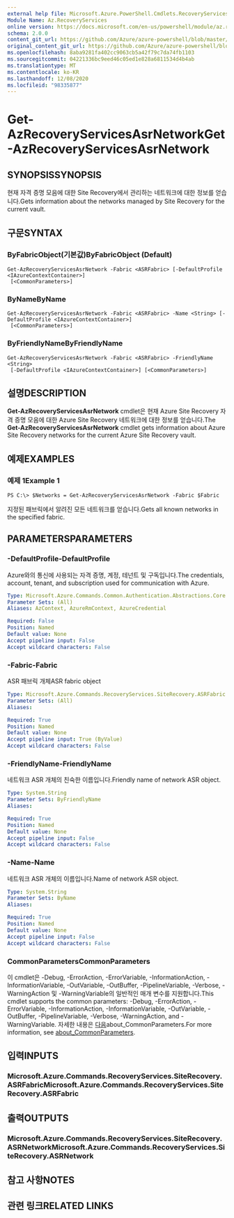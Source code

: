 ```yaml
---
external help file: Microsoft.Azure.PowerShell.Cmdlets.RecoveryServices.SiteRecovery.dll-Help.xml
Module Name: Az.RecoveryServices
online version: https://docs.microsoft.com/en-us/powershell/module/az.recoveryservices/get-azrecoveryservicesasrnetwork
schema: 2.0.0
content_git_url: https://github.com/Azure/azure-powershell/blob/master/src/RecoveryServices/RecoveryServices/help/Get-AzRecoveryServicesAsrNetwork.md
original_content_git_url: https://github.com/Azure/azure-powershell/blob/master/src/RecoveryServices/RecoveryServices/help/Get-AzRecoveryServicesAsrNetwork.md
ms.openlocfilehash: 8aba9281fa402cc9063cb5a42f79c7da74fb1103
ms.sourcegitcommit: 04221336bc9eed46c05ed1e828a6811534d4b4ab
ms.translationtype: MT
ms.contentlocale: ko-KR
ms.lasthandoff: 12/08/2020
ms.locfileid: "98335877"
---
```

# <span data-ttu-id="eb4e0-101">Get-AzRecoveryServicesAsrNetwork</span><span class="sxs-lookup"><span data-stu-id="eb4e0-101">Get-AzRecoveryServicesAsrNetwork</span></span>

## <span data-ttu-id="eb4e0-102">SYNOPSIS</span><span class="sxs-lookup"><span data-stu-id="eb4e0-102">SYNOPSIS</span></span>
<span data-ttu-id="eb4e0-103">현재 자격 증명 모음에 대한 Site Recovery에서 관리하는 네트워크에 대한 정보를 얻습니다.</span><span class="sxs-lookup"><span data-stu-id="eb4e0-103">Gets information about the networks managed by Site Recovery for the current vault.</span></span>

## <span data-ttu-id="eb4e0-104">구문</span><span class="sxs-lookup"><span data-stu-id="eb4e0-104">SYNTAX</span></span>

### <span data-ttu-id="eb4e0-105">ByFabricObject(기본값)</span><span class="sxs-lookup"><span data-stu-id="eb4e0-105">ByFabricObject (Default)</span></span>
```
Get-AzRecoveryServicesAsrNetwork -Fabric <ASRFabric> [-DefaultProfile <IAzureContextContainer>]
 [<CommonParameters>]
```

### <span data-ttu-id="eb4e0-106">ByName</span><span class="sxs-lookup"><span data-stu-id="eb4e0-106">ByName</span></span>
```
Get-AzRecoveryServicesAsrNetwork -Fabric <ASRFabric> -Name <String> [-DefaultProfile <IAzureContextContainer>]
 [<CommonParameters>]
```

### <span data-ttu-id="eb4e0-107">ByFriendlyName</span><span class="sxs-lookup"><span data-stu-id="eb4e0-107">ByFriendlyName</span></span>
```
Get-AzRecoveryServicesAsrNetwork -Fabric <ASRFabric> -FriendlyName <String>
 [-DefaultProfile <IAzureContextContainer>] [<CommonParameters>]
```

## <span data-ttu-id="eb4e0-108">설명</span><span class="sxs-lookup"><span data-stu-id="eb4e0-108">DESCRIPTION</span></span>
<span data-ttu-id="eb4e0-109">**Get-AzRecoveryServicesAsrNetwork** cmdlet은 현재 Azure Site Recovery 자격 증명 모음에 대한 Azure Site Recovery 네트워크에 대한 정보를 얻습니다.</span><span class="sxs-lookup"><span data-stu-id="eb4e0-109">The **Get-AzRecoveryServicesAsrNetwork** cmdlet gets information about Azure Site Recovery networks for the current Azure Site Recovery vault.</span></span>

## <span data-ttu-id="eb4e0-110">예제</span><span class="sxs-lookup"><span data-stu-id="eb4e0-110">EXAMPLES</span></span>

### <span data-ttu-id="eb4e0-111">예제 1</span><span class="sxs-lookup"><span data-stu-id="eb4e0-111">Example 1</span></span>
```
PS C:\> $Networks = Get-AzRecoveryServicesAsrNetwork -Fabric $Fabric
```

<span data-ttu-id="eb4e0-112">지정된 패브릭에서 알려진 모든 네트워크를 얻습니다.</span><span class="sxs-lookup"><span data-stu-id="eb4e0-112">Gets all known networks in the specified fabric.</span></span>

## <span data-ttu-id="eb4e0-113">PARAMETERS</span><span class="sxs-lookup"><span data-stu-id="eb4e0-113">PARAMETERS</span></span>

### <span data-ttu-id="eb4e0-114">-DefaultProfile</span><span class="sxs-lookup"><span data-stu-id="eb4e0-114">-DefaultProfile</span></span>
<span data-ttu-id="eb4e0-115">Azure와의 통신에 사용되는 자격 증명, 계정, 테넌트 및 구독입니다.</span><span class="sxs-lookup"><span data-stu-id="eb4e0-115">The credentials, account, tenant, and subscription used for communication with Azure.</span></span>


```yaml
Type: Microsoft.Azure.Commands.Common.Authentication.Abstractions.Core.IAzureContextContainer
Parameter Sets: (All)
Aliases: AzContext, AzureRmContext, AzureCredential

Required: False
Position: Named
Default value: None
Accept pipeline input: False
Accept wildcard characters: False
```

### <span data-ttu-id="eb4e0-116">-Fabric</span><span class="sxs-lookup"><span data-stu-id="eb4e0-116">-Fabric</span></span>
<span data-ttu-id="eb4e0-117">ASR 패브릭 개체</span><span class="sxs-lookup"><span data-stu-id="eb4e0-117">ASR fabric object</span></span>

```yaml
Type: Microsoft.Azure.Commands.RecoveryServices.SiteRecovery.ASRFabric
Parameter Sets: (All)
Aliases:

Required: True
Position: Named
Default value: None
Accept pipeline input: True (ByValue)
Accept wildcard characters: False
```

### <span data-ttu-id="eb4e0-118">-FriendlyName</span><span class="sxs-lookup"><span data-stu-id="eb4e0-118">-FriendlyName</span></span>
<span data-ttu-id="eb4e0-119">네트워크 ASR 개체의 친숙한 이름입니다.</span><span class="sxs-lookup"><span data-stu-id="eb4e0-119">Friendly name of network ASR object.</span></span>

```yaml
Type: System.String
Parameter Sets: ByFriendlyName
Aliases:

Required: True
Position: Named
Default value: None
Accept pipeline input: False
Accept wildcard characters: False
```

### <span data-ttu-id="eb4e0-120">-Name</span><span class="sxs-lookup"><span data-stu-id="eb4e0-120">-Name</span></span>
<span data-ttu-id="eb4e0-121">네트워크 ASR 개체의 이름입니다.</span><span class="sxs-lookup"><span data-stu-id="eb4e0-121">Name of network ASR object.</span></span>

```yaml
Type: System.String
Parameter Sets: ByName
Aliases:

Required: True
Position: Named
Default value: None
Accept pipeline input: False
Accept wildcard characters: False
```

### <span data-ttu-id="eb4e0-122">CommonParameters</span><span class="sxs-lookup"><span data-stu-id="eb4e0-122">CommonParameters</span></span>
<span data-ttu-id="eb4e0-123">이 cmdlet은 -Debug, -ErrorAction, -ErrorVariable, -InformationAction, -InformationVariable, -OutVariable, -OutBuffer, -PipelineVariable, -Verbose, -WarningAction 및 -WarningVariable의 일반적인 매개 변수를 지원합니다.</span><span class="sxs-lookup"><span data-stu-id="eb4e0-123">This cmdlet supports the common parameters: -Debug, -ErrorAction, -ErrorVariable, -InformationAction, -InformationVariable, -OutVariable, -OutBuffer, -PipelineVariable, -Verbose, -WarningAction, and -WarningVariable.</span></span> <span data-ttu-id="eb4e0-124">자세한 내용은 [다음](http://go.microsoft.com/fwlink/?LinkID=113216)about_CommonParameters.</span><span class="sxs-lookup"><span data-stu-id="eb4e0-124">For more information, see [about_CommonParameters](http://go.microsoft.com/fwlink/?LinkID=113216).</span></span>

## <span data-ttu-id="eb4e0-125">입력</span><span class="sxs-lookup"><span data-stu-id="eb4e0-125">INPUTS</span></span>

### <span data-ttu-id="eb4e0-126">Microsoft.Azure.Commands.RecoveryServices.SiteRecovery.ASRFabric</span><span class="sxs-lookup"><span data-stu-id="eb4e0-126">Microsoft.Azure.Commands.RecoveryServices.SiteRecovery.ASRFabric</span></span>

## <span data-ttu-id="eb4e0-127">출력</span><span class="sxs-lookup"><span data-stu-id="eb4e0-127">OUTPUTS</span></span>

### <span data-ttu-id="eb4e0-128">Microsoft.Azure.Commands.RecoveryServices.SiteRecovery.ASRNetwork</span><span class="sxs-lookup"><span data-stu-id="eb4e0-128">Microsoft.Azure.Commands.RecoveryServices.SiteRecovery.ASRNetwork</span></span>

## <span data-ttu-id="eb4e0-129">참고 사항</span><span class="sxs-lookup"><span data-stu-id="eb4e0-129">NOTES</span></span>

## <span data-ttu-id="eb4e0-130">관련 링크</span><span class="sxs-lookup"><span data-stu-id="eb4e0-130">RELATED LINKS</span></span>
